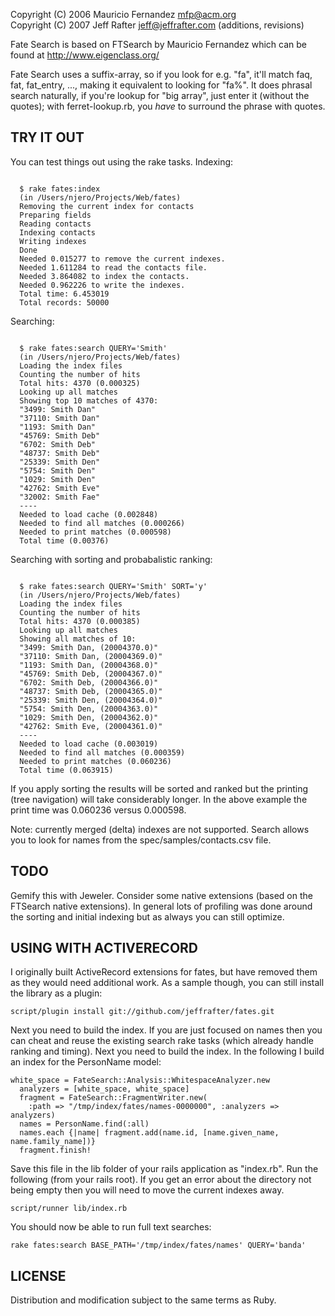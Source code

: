 Copyright (C) 2006 Mauricio Fernandez <mfp@acm.org><br/>
Copyright (C) 2007 Jeff Rafter <jeff@jeffrafter.com> (additions, revisions)

Fate Search is based on FTSearch by Mauricio Fernandez which can be
found at http://www.eigenclass.org/

Fate Search uses a suffix-array, so if you look for e.g. "fa", it'll match
faq, fat, fat_entry, ..., making it equivalent to looking for "fa%". It does 
phrasal search naturally, if you're lookup for "big array", just enter it 
(without the quotes); with ferret-lookup.rb, you *have* to surround the phrase 
with quotes.


TRY IT OUT
----------

You can test things out using the rake tasks. Indexing:

<pre><code>
  $ rake fates:index
  (in /Users/njero/Projects/Web/fates)
  Removing the current index for contacts
  Preparing fields
  Reading contacts
  Indexing contacts
  Writing indexes
  Done
  Needed 0.015277 to remove the current indexes.
  Needed 1.611284 to read the contacts file.
  Needed 3.864082 to index the contacts.
  Needed 0.962226 to write the indexes.
  Total time: 6.453019
  Total records: 50000
</code></pre>

Searching:

<pre><code>
  $ rake fates:search QUERY='Smith'
  (in /Users/njero/Projects/Web/fates)
  Loading the index files
  Counting the number of hits
  Total hits: 4370 (0.000325)
  Looking up all matches
  Showing top 10 matches of 4370:
  "3499: Smith Dan"
  "37110: Smith Dan"
  "1193: Smith Dan"
  "45769: Smith Deb"
  "6702: Smith Deb"
  "48737: Smith Deb"
  "25339: Smith Den"
  "5754: Smith Den"
  "1029: Smith Den"
  "42762: Smith Eve"
  "32002: Smith Fae"
  ----
  Needed to load cache (0.002848)
  Needed to find all matches (0.000266)
  Needed to print matches (0.000598)
  Total time (0.00376)
</code></pre>

Searching with sorting and probabalistic ranking:

<pre><code>
  $ rake fates:search QUERY='Smith' SORT='y'
  (in /Users/njero/Projects/Web/fates)
  Loading the index files
  Counting the number of hits
  Total hits: 4370 (0.000385)
  Looking up all matches
  Showing all matches of 10:
  "3499: Smith Dan, (20004370.0)"
  "37110: Smith Dan, (20004369.0)"
  "1193: Smith Dan, (20004368.0)"
  "45769: Smith Deb, (20004367.0)"
  "6702: Smith Deb, (20004366.0)"
  "48737: Smith Deb, (20004365.0)"
  "25339: Smith Den, (20004364.0)"
  "5754: Smith Den, (20004363.0)"
  "1029: Smith Den, (20004362.0)"
  "42762: Smith Eve, (20004361.0)"
  ----
  Needed to load cache (0.003019)
  Needed to find all matches (0.000359)
  Needed to print matches (0.060236)
  Total time (0.063915)
</code></pre>  

If you apply sorting the results will be sorted and ranked but the printing 
(tree navigation) will take considerably longer. In the above example the print
time was 0.060236 versus 0.000598.

Note: currently merged (delta) indexes are not supported. Search allows you to 
look for names from the spec/samples/contacts.csv file. 


TODO
----
Gemify this with Jeweler. Consider some native extensions (based on the FTSearch
native extensions). In general lots of profiling was done around the sorting
and  initial indexing but as always you can still optimize.


USING WITH ACTIVERECORD
-----------------------
I originally built ActiveRecord extensions for fates, but have removed them as
they would need additional work. As a sample though, you can still install the
library as a plugin:

<pre><code>script/plugin install git://github.com/jeffrafter/fates.git
</code></pre>  

Next you need to build the index. If you are just focused on names then you can 
cheat and reuse the existing search rake tasks (which already handle ranking and 
timing). Next you need to build the index. In the following I build an index for 
the PersonName model:

<pre><code>white_space = FateSearch::Analysis::WhitespaceAnalyzer.new 
  analyzers = [white_space, white_space]
  fragment = FateSearch::FragmentWriter.new(
    :path => "/tmp/index/fates/names-0000000", :analyzers => analyzers)
  names = PersonName.find(:all)
  names.each {|name| fragment.add(name.id, [name.given_name, name.family_name])}
  fragment.finish!
</code></pre>  

Save this file in the lib folder of your rails application as "index.rb". Run 
the following (from your rails root). If you get an error about the directory 
not being empty then you will need to move the current indexes away.

<pre><code>script/runner lib/index.rb
</code></pre>  

You should now be able to run full text searches:

<pre><code>rake fates:search BASE_PATH='/tmp/index/fates/names' QUERY='banda'
</code></pre>  

LICENSE
-------
Distribution and modification subject to the same terms as Ruby.

